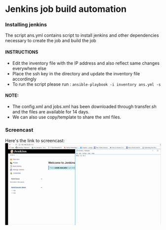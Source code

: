 # Jenkins job build automation

### Installing jenkins
The script ans.yml contains script to install jenkins and other dependencies necessary to create the job and build the job


#### INSTRUCTIONS
* Edit the inventory file with the IP address and also reflect same changes everywhere else
* Place the ssh key in the directory and update the inventory file accordingly
* To run the script please run : `ansible-playbook -i inventory ans.yml -s`

#### NOTE:
* The config.xml and jobs.xml has been downloaded through transfer.sh and the files are available for 14 days. 
* We can also use copy/template to share the xml files.


### Screencast
Here's the link to screencast: ![gif](https://github.com/aakarshg/Jenkins-job-build-automation/blob/master/final.gif)

